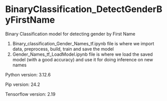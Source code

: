 # BinaryClassification_DetectGenderByFirstName
Binary Classification model for detecting gender by First Name

1. Binary_classification_Gender_Names_tf.ipynb file is where we import data, preprocess, build, train and save the model
2. Gender_Names_tf_LoadModel.ipynb file is where we load the saved model (with a good accuracy) and use it for doing inference on new names


Python version: 3.12.6

Pip version: 24.2

Tensorflow version: 2.19
